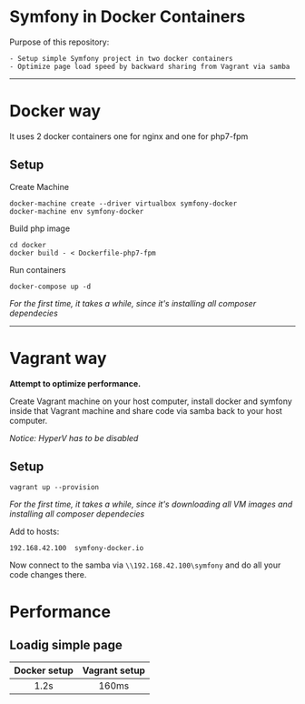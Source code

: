 # Symfony in Docker Containers

Purpose of this repository: 

    - Setup simple Symfony project in two docker containers
    - Optimize page load speed by backward sharing from Vagrant via samba

---------------------------------------------------------------------------

# Docker way

It uses 2 docker containers one for nginx and one for php7-fpm

## Setup

Create Machine

    docker-machine create --driver virtualbox symfony-docker
    docker-machine env symfony-docker
    
Build php image

    cd docker
    docker build - < Dockerfile-php7-fpm

Run containers 

    docker-compose up -d
    
*For the first time, it takes a while, since it's installing all composer dependecies*

---------------------------------------------------------------------------

# Vagrant way

**Attempt to optimize performance.**

Create Vagrant machine on your host computer, install docker and symfony inside that Vagrant machine and share code via samba back to your host computer.

*Notice: HyperV has to be disabled*

## Setup

    vagrant up --provision

*For the first time, it takes a while, since it's downloading all VM images and installing all composer dependecies*

Add to hosts:

    192.168.42.100  symfony-docker.io

Now connect to the samba via `\\192.168.42.100\symfony` and do all your code changes there.


# Performance

## Loadig simple page

| Docker setup | Vagrant setup |
|:------------:|:-------------:|
| 1.2s         | 160ms         |